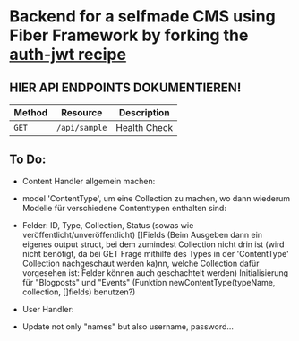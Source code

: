 # Backend for a selfmade CMS using Fiber Framework by forking the [auth-jwt recipe](https://github.com/gofiber/recipes/tree/master/auth-jwt)
## HIER API ENDPOINTS DOKUMENTIEREN!

|Method|Resource|Description|
|------|--------|-----------|
|`GET`|`/api/sample`|Health Check|

## To Do:
 - Content Handler allgemein machen:
  - model 'ContentType', um eine Collection zu machen, wo dann wiederum Modelle für verschiedene Contenttypen enthalten sind:
   - Felder: ID, Type, Collection, Status (sowas wie veröffentlicht/unveröffentlicht) []Fields (Beim Ausgeben dann ein eigenes output struct, bei dem zumindest Collection nicht drin ist (wird nicht benötigt, da bei GET Frage mithilfe des Types in der 'ContentType' Collection nachgeschaut werden ka)nn, welche Collection dafür vorgesehen ist: Felder können auch geschachtelt werden) Initialisierung für "Blogposts" und "Events" (Funktion newContentType(typeName, collection, []fields) benutzen?)


- User Handler:
 - Update not only "names" but also username, password... 